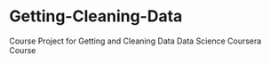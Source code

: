 Getting-Cleaning-Data
=====================

Course Project for Getting and Cleaning Data Data Science Coursera Course
